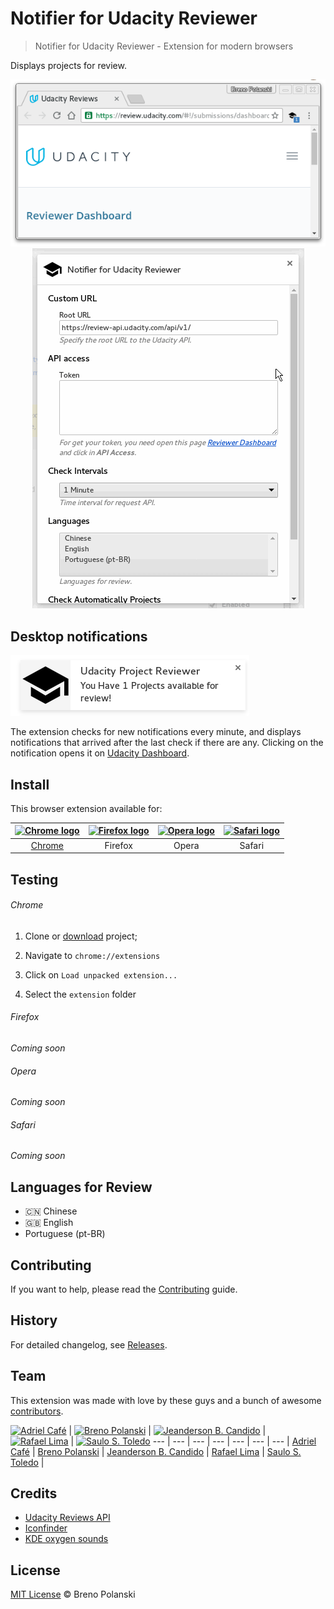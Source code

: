 # Notifier for Udacity Reviewer

> Notifier for Udacity Reviewer - Extension for modern browsers

Displays projects for review.

<p align="center">
	<img src="https://raw.githubusercontent.com/brenopolanski/notifier-for-udacity-reviewer/master/demo1.png" />
	<img src="https://raw.githubusercontent.com/brenopolanski/notifier-for-udacity-reviewer/master/demo2.gif" />
</p>

## Desktop notifications

![demo3](https://raw.githubusercontent.com/brenopolanski/notifier-for-udacity-reviewer/master/demo3.png)

The extension checks for new notifications every minute, and displays notifications that arrived after the last check if there are any. Clicking on the notification opens it on [Udacity Dashboard](https://review.udacity.com/#!/submissions/dashboard).

## Install

This browser extension available for:

| <a href="https://chrome.google.com/webstore/detail/notifier-for-udacity-revi/amopngmbcmcacbfgmbjdkhkjjojbodba"><img src="https://camo.githubusercontent.com/3bfe3f8c64cf4e968b3d45f587c291853a1b8035/68747470733a2f2f7261772e6769746875622e636f6d2f616c7272612f62726f777365722d6c6f676f732f6d61737465722f6368726f6d652f6368726f6d655f34387834382e706e67" width="48px" height="48px" alt="Chrome logo"></a> | <a href="#"><img src="https://camo.githubusercontent.com/0a3d07e334548501ef5b7c20a75fc1a4e9457566/68747470733a2f2f7261772e6769746875622e636f6d2f616c7272612f62726f777365722d6c6f676f732f6d61737465722f66697265666f782f66697265666f785f34387834382e706e67" width="48px" height="48px" alt="Firefox logo"></a> | <a href="#"><img src="https://camo.githubusercontent.com/ef1c2ea75ec9ec27156ec690f03b8b44e9c0e996/68747470733a2f2f7261772e6769746875622e636f6d2f616c7272612f62726f777365722d6c6f676f732f6d61737465722f6f706572612f6f706572615f34387834382e706e67" width="48px" height="48px" alt="Opera logo"></a> | <a href="#"><img src="https://camo.githubusercontent.com/7e8c82eab10c4686d5d94a5875ba436750ac33d7/68747470733a2f2f7261772e6769746875622e636f6d2f616c7272612f62726f777365722d6c6f676f732f6d61737465722f7361666172692f7361666172695f34387834382e706e67" width="48px" height="48px" alt="Safari logo"></a> |
|:---:|:---:|:---:|:---:|
| [Chrome](https://chrome.google.com/webstore/detail/notifier-for-udacity-revi/amopngmbcmcacbfgmbjdkhkjjojbodba) | Firefox | Opera | Safari |

## Testing

###### Chrome

1. Clone or [download](https://github.com/brenopolanski/notifier-for-udacity-reviewer/archive/master.zip) project;

2. Navigate to `chrome://extensions`

3. Click on `Load unpacked extension...`

4. Select the `extension` folder

###### Firefox

*Coming soon*

###### Opera

*Coming soon*

###### Safari

*Coming soon*

## Languages for Review

* :cn: Chinese
* :uk: English
* Portuguese (pt-BR)

## Contributing

If you want to help, please read the [Contributing](https://github.com/brenopolanski/notifier-for-udacity-reviewer/blob/master/CONTRIBUTING.md) guide.

## History

For detailed changelog, see [Releases](https://github.com/brenopolanski/notifier-for-udacity-reviewer/releases).

## Team

This extension was made with love by these guys and a bunch of awesome [contributors](https://github.com/brenopolanski/notifier-for-udacity-reviewer/graphs/contributors).

[![Adriel Café](https://avatars0.githubusercontent.com/u/2512298?v=3&s=70)](https://github.com/adrielcafe) | [![Breno Polanski](https://avatars1.githubusercontent.com/u/1894191?v=3&s=70)](https://github.com/brenopolanski) | [![Jeanderson B. Candido](https://avatars3.githubusercontent.com/u/2225536?v=3&s=70)](https://github.com/jeandersonbc) | [![Rafael Lima](https://avatars3.githubusercontent.com/u/7543763?v=3&s=70)](https://github.com/raafaelima) | [![Saulo S. Toledo](https://avatars2.githubusercontent.com/u/5031156?v=3&s=70)](https://github.com/saulotoledo)
--- | --- | --- | --- | --- | --- | --- |
[Adriel Café](https://github.com/adrielcafe) | [Breno Polanski](https://github.com/brenopolanski) | [Jeanderson B. Candido](https://github.com/jeandersonbc) | [Rafael Lima](https://github.com/raafaelima) | [Saulo S. Toledo](https://github.com/saulotoledo) |

## Credits

* [Udacity Reviews API](https://review.udacity.com/api-doc/index.html)
* [Iconfinder](https://www.iconfinder.com/icons/309036/education_student_study_icon)
* [KDE oxygen sounds](https://github.com/KDE/oxygen/tree/master/sounds)

## License

[MIT License](http://brenopolanski.mit-license.org/) © Breno Polanski
